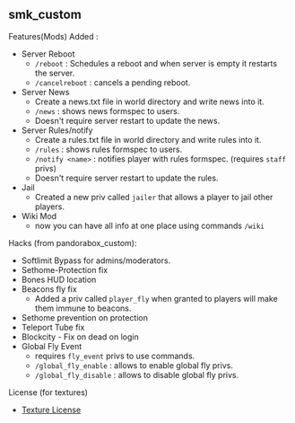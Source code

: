## smk_custom

Features(Mods) Added :
* Server Reboot
  * `/reboot` : Schedules a reboot and when server is empty it restarts the server.
  * `/cancelreboot` : cancels a pending reboot.
* Server News
  * Create a news.txt file in world directory and write news into it.
  * `/news` : shows news formspec to users.
  * Doesn't require server restart to update the news.
* Server Rules/notify
  * Create a rules.txt file in world directory and write rules into it.
  * `/rules` : shows rules formspec to users.
  * `/notify <name>` : notifies player with rules formspec. (requires `staff` privs)
  * Doesn't require server restart to update the rules.
* Jail
  * Created a new priv called `jailer` that allows a player to jail other players.
* Wiki Mod
  * now you can have all info at one place using commands `/wiki`

Hacks (from pandorabox_custom):

* Softlimit Bypass for admins/moderators.
* Sethome-Protection fix
* Bones HUD location
* Beacons fly fix
  * Added a priv called `player_fly` when granted to players will make them immune to beacons.
* Sethome prevention on protection
* Teleport Tube fix
* Blockcity - Fix on dead on login
* Global Fly Event
  * requires `fly_event` privs to use commands.
  * `/global_fly_enable` : allows to enable global fly privs.
  * `/global_fly_disable` : allows to disable global fly privs.


License (for textures)

* [Texture License](textures/license.txt)

